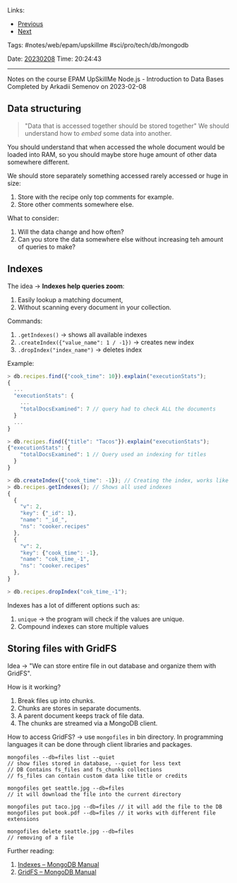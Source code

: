   
Links:
- [Previous](03%20MongoDB%20Querying.md)
- [Next](05%20MongoDB%20Server%20Administration.md)

Tags: #notes/web/epam/upskillme #sci/pro/tech/db/mongodb

Date: [20230208](../../../../../200%20Diary/205%20Day/20230208.md)
Time: 20:24:43
_____

Notes on the course EPAM UpSkillMe Node.js - Introduction to Data Bases
Completed by Arkadii Semenov on 2023-02-08

## Data structuring

> "Data that is accessed together should be stored together"
> We should understand how to _embed_ some data into another.

You should understand that when accessed the whole document would be loaded into RAM, so you should maybe store huge amount of other data somewhere different.

We should store separately something accessed rarely accessed or huge in size:

1. Store with the recipe only top comments for example.
2. Store other comments somewhere else.

What to consider:

1. Will the data change and how often?
2. Can you store the data somewhere else without increasing teh amount of queries to make?

## Indexes

The idea -> **Indexes help queries zoom**:

1. Easily lookup a matching document,
2. Without scanning every document in your collection.

Commands:

1. `.getIndexes()` -> shows all available indexes
2. `.createIndex({"value_name": 1 / -1})` -> creates new index
3. `.dropIndex("index_name")` -> deletes index

Example:

```js
> db.recipes.find({"cook_time": 10}).explain("executionStats");
{
  ...
  "executionStats": {
    ...
    "totalDocsExamined": 7 // query had to check ALL the documents
  }
  ...
}

> db.recipes.find({"title": "Tacos"}).explain("executionStats");
{"executionStats": {
    "totalDocsExamined": 1 // Query used an indexing for titles
  }
}

> db.createIndex({"cook_time": -1}); // Creating the index, works like sorting
> db.recipes.getIndexes(); // Shows all used indexes
{
  {
    "v": 2,
    "key": {"_id": 1},
    "name": "_id_",
    "ns": "cooker.recipes"
  },
  {
    "v": 2,
    "key": {"cook_time": -1},
    "name": "cok_time_-1",
    "ns": "cooker.recipes"
  },
}

> db.recipes.dropIndex("cok_time_-1");
```

Indexes has a lot of different options such as:

1. `unique` -> the program will check if the values are unique.
2. Compound indexes can store multiple values

## Storing files with GridFS

Idea ->
"We can store entire file in out database and organize them with GridFS".

How is it working?

1. Break files up into chunks.
2. Chunks are stores in separate documents.
3. A parent document keeps track of file data.
4. The chunks are streamed via a MongoDB client.

How to access GridFS? -> use `mongofiles` in bin directory. In programming languages it can be done through client libraries and packages.

```
mongofiles --db=files list --quiet
// show files stored in database, --quiet for less text
// DB Contains fs_files and fs_chunks collections
// fs_files can contain custom data like title or credits

mongofiles get seattle.jpg --db=files
// it will download the file into the current directory

mongofiles put taco.jpg --db=files // it will add the file to the DB
mongofiles put book.pdf --db=files // it works with different file extensions

mongofiles delete seattle.jpg --db=files
// removing of a file
```

Further reading:

1. [Indexes – MongoDB Manual](https://docs.mongodb.com/manual/indexes/)
2. [GridFS – MongoDB Manual](https://docs.mongodb.com/manual/core/gridfs/)
